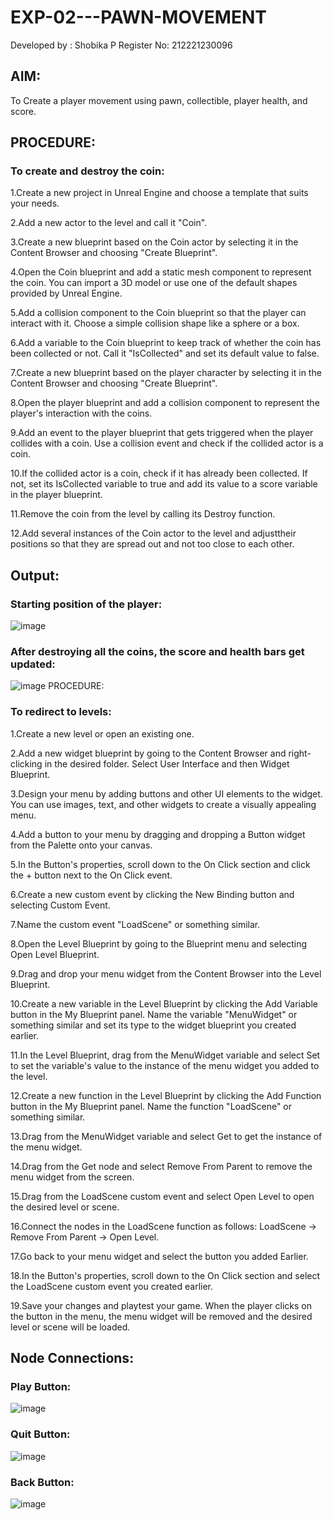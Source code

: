 # EXP-02---PAWN-MOVEMENT
Developed by : Shobika P
Register No: 212221230096
## AIM:
To Create a player movement using pawn, collectible, player health, and score.

## PROCEDURE:
### To create and destroy the coin:
1.Create a new project in Unreal Engine and choose a template that suits your needs.

2.Add a new actor to the level and call it "Coin".

3.Create a new blueprint based on the Coin actor by selecting it in the Content Browser and choosing "Create Blueprint".

4.Open the Coin blueprint and add a static mesh component to represent the coin. You can import a 3D model or use one of the default shapes provided by Unreal Engine.

5.Add a collision component to the Coin blueprint so that the player can interact with it. Choose a simple collision shape like a sphere or a box.

6.Add a variable to the Coin blueprint to keep track of whether the coin has been collected or not. Call it "IsCollected" and set its default value to false.

7.Create a new blueprint based on the player character by selecting it in the Content Browser and choosing "Create Blueprint".

8.Open the player blueprint and add a collision component to represent the player's interaction with the coins.

9.Add an event to the player blueprint that gets triggered when the player collides with a coin. Use a collision event and check if the collided actor is a coin.

10.If the collided actor is a coin, check if it has already been collected. If not, set its IsCollected variable to true and add its value to a score variable in the player blueprint.

11.Remove the coin from the level by calling its Destroy function.

12.Add several instances of the Coin actor to the level and adjusttheir positions so that they are spread out and not too close to each other.
## Output:

### Starting position of the player:
![image](https://github.com/Shobika187/EXP-02---PAWN-MOVEMENT/assets/94508142/2ed91533-75b4-4c2f-93a4-61483b08818c)
### After destroying all the coins, the score and health bars get updated:
![image](https://github.com/Shobika187/EXP-02---PAWN-MOVEMENT/assets/94508142/842aa053-108c-4c9a-a4a7-9fdfaa5b092c)
PROCEDURE:
### To redirect to levels:
1.Create a new level or open an existing one.

2.Add a new widget blueprint by going to the Content Browser and right-clicking in the desired folder. Select User Interface and then Widget Blueprint.

3.Design your menu by adding buttons and other UI elements to the widget. You can use images, text, and other widgets to create a visually appealing menu.

4.Add a button to your menu by dragging and dropping a Button widget from the Palette onto your canvas.

5.In the Button's properties, scroll down to the On Click section and click the + button next to the On Click event.

6.Create a new custom event by clicking the New Binding button and selecting Custom Event.

7.Name the custom event "LoadScene" or something similar.

8.Open the Level Blueprint by going to the Blueprint menu and selecting Open Level Blueprint.

9.Drag and drop your menu widget from the Content Browser into the Level Blueprint.

10.Create a new variable in the Level Blueprint by clicking the Add Variable button in the My Blueprint panel. Name the variable "MenuWidget" or something similar and set its type to the widget blueprint you created earlier.

11.In the Level Blueprint, drag from the MenuWidget variable and select Set to set the variable's value to the instance of the menu widget you added to the level.

12.Create a new function in the Level Blueprint by clicking the Add Function button in the My Blueprint panel. Name the function "LoadScene" or something similar.

13.Drag from the MenuWidget variable and select Get to get the instance of the menu widget.

14.Drag from the Get node and select Remove From Parent to remove the menu widget from the screen.

15.Drag from the LoadScene custom event and select Open Level to open the desired level or scene.

16.Connect the nodes in the LoadScene function as follows: LoadScene -> Remove From Parent -> Open Level.

17.Go back to your menu widget and select the button you added Earlier.

18.In the Button's properties, scroll down to the On Click section and select the LoadScene custom event you created earlier.

19.Save your changes and playtest your game. When the player clicks on the button in the menu, the menu widget will be removed and the desired level or scene will be loaded.
## Node Connections:
### Play Button:
![image](https://github.com/Shobika187/EXP-02---PAWN-MOVEMENT/assets/94508142/32760c29-ee28-4134-8255-37da5e47f184)
### Quit Button:
![image](https://github.com/Shobika187/EXP-02---PAWN-MOVEMENT/assets/94508142/95964b28-dd20-452b-ac58-2c0ecb53d696)
### Back Button:
![image](https://github.com/Shobika187/EXP-02---PAWN-MOVEMENT/assets/94508142/a9a2f59b-ba92-4b2f-8552-84c2015ab0b5)



